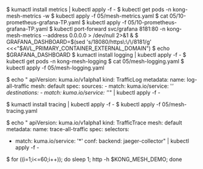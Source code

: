$ kumactl install metrics | kubectl apply -f -
$ kubectl get pods -n kong-mesh-metrics -w
$ kubectl apply -f 05/mesh-metrics.yaml 
$ cat 05/10-prometheus-grafana-TP.yaml
$ kubectl apply -f 05/10-prometheus-grafana-TP.yaml
$ kubectl port-forward svc/grafana 8181:80 -n kong-mesh-metrics --address 0.0.0.0 > /dev/null 2>&1 &
$ GRAFANA_DASHBOARD=$(sed 's/18080/https\:\/\/8181/g' <<<"$AVL_PRIMARY_CONTAINER_EXTERNAL_DOMAIN")
$ echo $GRAFANA_DASHBOARD
$ kumactl install logging | kubectl apply -f - 
$ kubectl get pods -n kong-mesh-logging
$ cat 05/mesh-logging.yaml 
$ kubectl apply -f 05/mesh-logging.yaml 

$ echo "
apiVersion: kuma.io/v1alpha1
kind: TrafficLog
metadata:
  name: log-all-traffic
mesh: default
spec:
  sources:
    - match:
        kuma.io/service: '*'
  destinations:
    - match:
        kuma.io/service: '*'" | kubectl apply -f -

$ kumactl install tracing | kubectl apply -f -
$ kubectl apply -f 05/mesh-tracing.yaml

$ echo "
apiVersion: kuma.io/v1alpha1
kind: TrafficTrace
mesh: default
metadata:
  name: trace-all-traffic
spec:
  selectors:
  - match:
      kuma.io/service: '*'
  conf:
    backend: jaeger-collector" | kubectl apply -f -


$ for ((i=1;i<=60;i++)); do sleep 1; http -h $KONG_MESH_DEMO; done
